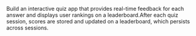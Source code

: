 
Build an interactive quiz app that provides real-time feedback for each
answer and displays user rankings on a leaderboard.After each quiz session, 
scores are stored and updated on a leaderboard, which persists across sessions.
